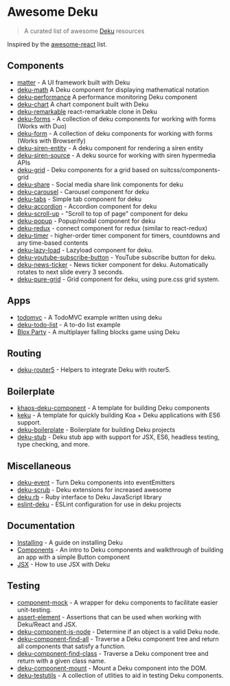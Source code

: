 # Awesome Deku

> A curated list of awesome [Deku](https://github.com/dekujs/deku) resources

Inspired by the [awesome-react](https://github.com/enaqx/awesome-react) list.

## Components

- [matter](https://github.com/stevenmiller888/matter) - A UI framework built with Deku
- [deku-math](https://github.com/stevenmiller888/deku-math) A Deku component for displaying mathematical notation
- [deku-performance](https://github.com/stevenmiller888/deku-performance) A performance monitoring Deku component
- [deku-chart](https://github.com/stevenmiller888/deku-chart) A chart component built with Deku
- [deku-remarkable](https://github.com/mvc-works/deku-remarkable) react-remarkable clone in Deku
- [deku-forms](https://github.com/dominicbarnes/deku-forms) - A collection of deku components for working with forms (Works with Duo)
- [deku-form](https://github.com/kevva/deku-form) - A collection of deku components for working with forms (Works with Browserify)
- [deku-siren-entity](https://github.com/dominicbarnes/deku-siren-entity) - A deku component for rendering a siren entity
- [deku-siren-source](https://github.com/dominicbarnes/deku-siren-source) - A deku source for working with siren hypermedia APIs
- [deku-grid](https://github.com/dominicbarnes/deku-grid) - Deku components for a grid based on suitcss/components-grid
- [deku-share](https://github.com/gillstrom/deku-share) - Social media share link components for deku
- [deku-carousel](https://github.com/kevva/deku-carousel) - Carousel component for deku
- [deku-tabs](https://github.com/gillstrom/deku-tabs) - Simple tab component for deku
- [deku-accordion](https://github.com/gillstrom/deku-accordion) - Accordion component for deku
- [deku-scroll-up](https://github.com/gillstrom/deku-scroll-up) - "Scroll to top of page" component for deku
- [deku-popup](https://github.com/kevva/deku-popup) - Popup/modal component for deku
- [deku-redux](https://github.com/troch/deku-redux) - connect component for redux (similar to react-redux)
- [deku-timer](https://github.com/troch/deku-timer) - higher-order timer component for timers, countdowns and any time-based contents
- [deku-lazy-load](https://github.com/micnews/deku-lazy-load) - Lazyload component for deku.
- [deku-youtube-subscribe-button](https://github.com/micnews/deku-youtube-subscribe-button) - YouTube subscribe button for deku.
- [deku-news-ticker](https://github.com/micnews/deku-news-ticker) - News ticker component for deku. Automatically rotates to next slide every 3 seconds.
- [deku-pure-grid](https://github.com/micnews/deku-pure-grid) - Grid component for deku, using pure.css grid system.

## Apps

- [todomvc](https://github.com/dekujs/todomvc) - A TodoMVC example written using deku
- [deku-todo-list](https://github.com/xeodou/deku-to-do-list) - A to-do list example
- [Blox Party](https://github.com/kvnneff/bloxparty) - A multiplayer falling blocks game using Deku

## Routing

- [deku-router5](https://github.com/router5/deku-router5) - Helpers to integrate Deku with router5.

## Boilerplate

- [khaos-deku-component](https://github.com/stevenmiller888/khaos-deku-component) - A template for building Deku components
- [keku](https://github.com/stevenmiller888/keku) - A template for quickly building Koa + Deku applications with ES6 support.
- [deku-boilerplate](https://github.com/jkxyz/deku-boilerplate) - Boilerplate for building Deku projects
- [deku-stub](https://github.com/rockymadden/deku-stub) - Deku stub app with support for JSX, ES6, headless testing, type checking, and more.

## Miscellaneous

- [deku-event](https://github.com/yoshuawuyts/deku-event) - Turn Deku components into eventEmitters
- [deku-scrub](https://github.com/spalger/deku-scrub) - Deku extensions for increased awesome
- [deku.rb](https://github.com/dirk/deku.rb) - Ruby interface to Deku JavaScript library
- [eslint-deku](https://github.com/dominicbarnes/eslint-config-deku) - ESLint configuration for use in deku projects

## Documentation

- [Installing](https://github.com/dekujs/deku/blob/master/docs/guides/install.md) - A guide on installing Deku
- [Components](https://github.com/dekujs/deku/blob/master/docs/guides/components.md) - An intro to Deku components and walkthrough of building an app with a simple Button component
- [JSX](https://github.com/dekujs/deku/blob/master/docs/guides/jsx.md) - How to use JSX with Deku

## Testing

- [component-mock](https://github.com/dekujs/component-mock) - A wrapper for deku components to facilitate easier unit-testing.
- [assert-element](https://github.com/dekujs/assert-element) - Assertions that can be used when working with Deku/React and JSX.
- [deku-component-is-node](https://github.com/kvnneff/deku-component-is-node) - Determine if an object is a valid Deku node.
- [deku-component-find-all](https://github.com/kvnneff/deku-component-find-all) - Traverse a Deku component tree and return all components that satisfy a function.
- [deku-component-find-class](https://github.com/kvnneff/deku-component-find-all) - Traverse a Deku component tree and return with a given class name.
- [deku-component-mount](https://github.com/kvnneff/deku-component-mount) - Mount a Deku component into the DOM.
- [deku-testutils](https://github.com/kvnneff/deku-testutils) - A collection of utlities to aid in testing Deku components.
